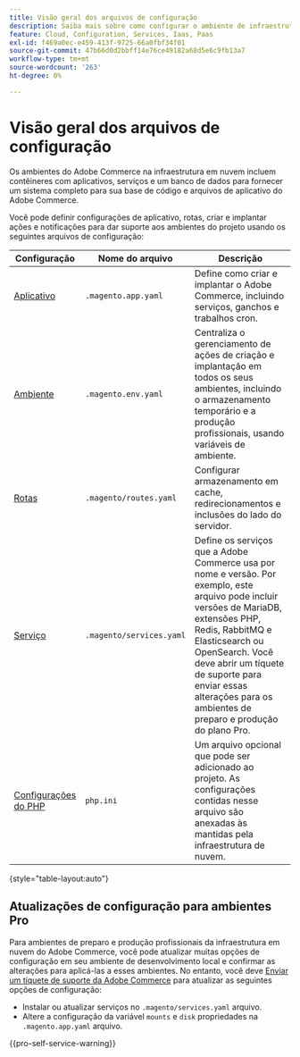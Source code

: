 ```yaml
---
title: Visão geral dos arquivos de configuração
description: Saiba mais sobre como configurar o ambiente de infraestrutura em nuvem para oferecer suporte à implantação e ao gerenciamento de sua loja personalizada do Adobe Commerce.
feature: Cloud, Configuration, Services, Iaas, Paas
exl-id: f469a0ec-e459-413f-9725-66a0fbf34f01
source-git-commit: 47b66d0d2bbff14e76ce49182a68d5e6c9fb13a7
workflow-type: tm+mt
source-wordcount: '263'
ht-degree: 0%

---
```


# Visão geral dos arquivos de configuração

Os ambientes do Adobe Commerce na infraestrutura em nuvem incluem contêineres com aplicativos, serviços e um banco de dados para fornecer um sistema completo para sua base de código e arquivos de aplicativo do Adobe Commerce.

Você pode definir configurações de aplicativo, rotas, criar e implantar ações e notificações para dar suporte aos ambientes do projeto usando os seguintes arquivos de configuração:

| Configuração | Nome do arquivo | Descrição |
| ------------- | -------- | ----------- |
| [Aplicativo](../application/configure-app-yaml.md) | `.magento.app.yaml` | Define como criar e implantar o Adobe Commerce, incluindo serviços, ganchos e trabalhos cron. |
| [Ambiente](configure-env-yaml.md) | `.magento.env.yaml` | Centraliza o gerenciamento de ações de criação e implantação em todos os seus ambientes, incluindo o armazenamento temporário e a produção profissionais, usando variáveis de ambiente. |
| [Rotas](../routes/routes-yaml.md) | `.magento/routes.yaml` | Configurar armazenamento em cache, redirecionamentos e inclusões do lado do servidor. |
| [Serviço](../services/services-yaml.md) | `.magento/services.yaml` | Define os serviços que a Adobe Commerce usa por nome e versão. Por exemplo, este arquivo pode incluir versões de MariaDB, extensões PHP, Redis, RabbitMQ e Elasticsearch ou OpenSearch. Você deve abrir um tíquete de suporte para enviar essas alterações para os ambientes de preparo e produção do plano Pro. |
| [Configurações do PHP](../application/php-settings.md#configure-php) | `php.ini` | Um arquivo opcional que pode ser adicionado ao projeto. As configurações contidas nesse arquivo são anexadas às mantidas pela infraestrutura de nuvem. |

{style="table-layout:auto"}

## Atualizações de configuração para ambientes Pro

Para ambientes de preparo e produção profissionais da infraestrutura em nuvem do Adobe Commerce, você pode atualizar muitas opções de configuração em seu ambiente de desenvolvimento local e confirmar as alterações para aplicá-las a esses ambientes. No entanto, você deve [Enviar um tíquete de suporte da Adobe Commerce](https://experienceleague.adobe.com/docs/commerce-knowledge-base/kb/help-center-guide/magento-help-center-user-guide.html#submit-ticket) para atualizar as seguintes opções de configuração:

- Instalar ou atualizar serviços no `.magento/services.yaml` arquivo.
- Altere a configuração da variável `mounts` e `disk` propriedades na `.magento.app.yaml` arquivo.

{{pro-self-service-warning}}
